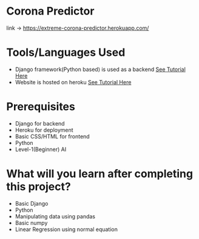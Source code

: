 # Corona Predictor

link -> https://extreme-corona-predictor.herokuapp.com/

# Tools/Languages Used
  
  * Django framework(Python based) is used as a backend <a href='#'>See Tutorial Here</a>
  * Website is hosted on heroku <a href='#'>See Tutorial Here</a>
  
# Prerequisites
  * Django for backend
  * Heroku for deployment
  * Basic CSS/HTML for frontend
  * Python
  * Level-1(Beginner) AI
  
# What will you learn after completing this project?
  * Basic Django
  * Python
  * Manipulating data using pandas
  * Basic numpy
  * Linear Regression using normal equation
  
  

  

